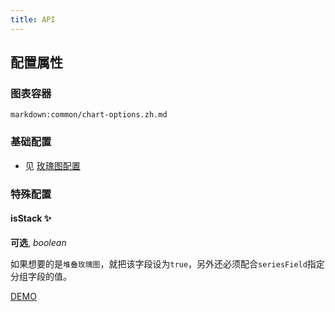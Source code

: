 ```yaml
---
title: API
---
```


## 配置属性

### 图表容器

`markdown:common/chart-options.zh.md`

### 基础配置

- 见 [玫瑰图配置](../../rose/basic/API.en.md)

### 特殊配置

#### isStack ✨

**可选**, _boolean_

如果想要的是`堆叠玫瑰图`，就把该字段设为`true`，另外还必须配合`seriesField`指定分组字段的值。

[DEMO](../../rose/stacked#basic)
